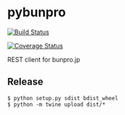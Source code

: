 # pybunpro

[![Build Status](https://travis-ci.org/patrickayoup/pybunpro.svg?branch=master)](https://travis-ci.org/patrickayoup/pybunpro)

[![Coverage Status](https://coveralls.io/repos/github/patrickayoup/pybunpro/badge.svg?branch=master)](https://coveralls.io/github/patrickayoup/pybunpro?branch=master)

REST client for bunpro.jp

## Release

    $ python setup.py sdist bdist_wheel
    $ python -m twine upload dist/*

